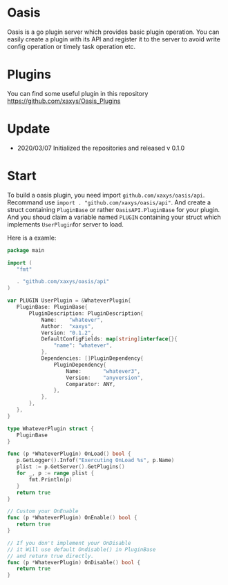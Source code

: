 # Oasis

Oasis is a go plugin server which provides basic plugin operation. You can easily create a plugin with its API and register it to the server  to avoid write config operation or timely task operation etc.

# Plugins

You can find some useful plugin in this repository https://github.com/xaxys/Oasis_Plugins

# Update

* 2020/03/07 Initialized the repositories and released v 0.1.0

# Start

To build a oasis plugin, you need import `github.com/xaxys/oasis/api`. Recommand use `import . "github.com/xaxys/oasis/api"`. And create a struct containing `PluginBase` or rather `OasisAPI.PluginBase` for your plugin. And you shoud claim a variable named `PLUGIN` containing your struct which implements `UserPlugin`for server to load.

Here is a examle:



 ```go
package main

import (
	"fmt"

	. "github.com/xaxys/oasis/api"
)

var PLUGIN UserPlugin = &WhateverPlugin{
	PluginBase: PluginBase{
		PluginDescription: PluginDescription{
			Name:    "whatever",
			Author:  "xaxys",
			Version: "0.1.2",
			DefaultConfigFields: map[string]interface{}{
				"name": "whatever",
			},
			Dependencies: []PluginDependency{
				PluginDependency{
					Name:       "whatever3",
					Version:    "anyversion",
					Comparator: ANY,
				},
			},
		},
	},
}

type WhateverPlugin struct {
	PluginBase
}

func (p *WhateverPlugin) OnLoad() bool {
	p.GetLogger().Infof("Exercuting OnLoad %s", p.Name)
	plist := p.GetServer().GetPlugins()
	for _, p := range plist {
		fmt.Println(p)
	}
	return true
}

// Custom your OnEnable
func (p *WhateverPlugin) OnEnable() bool {
	return true
}

// If you don't implement your OnDisable
// it Will use default Ondisable() in PluginBase
// and return true directly.
func (p *WhateverPlugin) OnDisable() bool {
	return true
}
 ```

